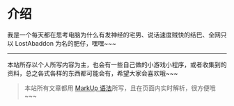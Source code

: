 # 介绍

我是一个每天都在思考电脑为什么有发神经的宅男、说话速度贼快的结巴、全网只以 LostAbaddon 为名的肥仔，嘿嘿~~~

----

本站所存以个人所写内容为主，也会有一些自己做的小游戏小程序，或者收集到的资料，总之各式各样的东西都可能会有，希望大家会喜欢哦~~~

>	本站所有文章都用 [MarkUp 语法](/page/markup)所写，且在页面内实时解析，很方便哦~~~